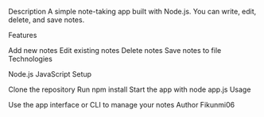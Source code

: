 Description
A simple note-taking app built with Node.js. You can write, edit, delete, and save notes.

Features

Add new notes
Edit existing notes
Delete notes
Save notes to file
Technologies

Node.js
JavaScript
Setup

Clone the repository
Run npm install
Start the app with node app.js
Usage

Use the app interface or CLI to manage your notes
Author
Fikunmi06

